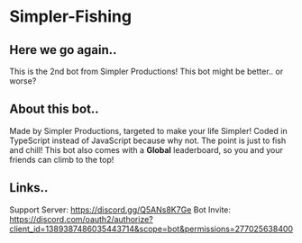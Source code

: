 # Simpler-Fishing

## Here we go again..
This is the 2nd bot from Simpler Productions! This bot might be better.. or worse?

## About this bot..
Made by Simpler Productions, targeted to make your life Simpler! Coded in TypeScript instead of JavaScript because why not. The point is just to fish and chill! This bot also comes with a **Global** leaderboard, so you and your friends can climb to the top!

## Links..
Support Server: https://discord.gg/Q5ANs8K7Ge 
Bot Invite: https://discord.com/oauth2/authorize?client_id=1389387486035443714&scope=bot&permissions=277025638400

